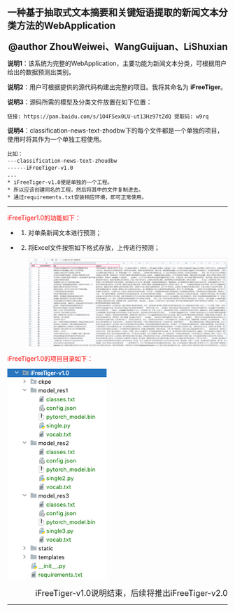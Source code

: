 ## 一种基于抽取式文本摘要和关键短语提取的新闻文本分类方法的WebApplication

<div align="right" style="font-size:1.5em; font-weight:bold;">@author ZhouWeiwei、WangGuijuan、LiShuxian</div>

**说明1**：该系统为完整的WebApplication，主要功能为新闻文本分类，可根据用户给出的数据预测出类别。

**说明2**：用户可根据提供的源代码构建出完整的项目。我将其命名为 **iFreeTiger**。

**说明3**：源码所需的模型及分类文件放置在如下位置：

```
链接: https://pan.baidu.com/s/1O4FSex0LU-ut13Hz97tZdQ 提取码: w9rq 
```

**说明4**：classification-news-text-zhodbw下的每个文件都是一个单独的项目，使用时将其作为一个单独工程使用。

```
比如：
---classification-news-text-zhoudbw
------iFreeTiger-v1.0
...
* iFreeTiger-v1.0便是单独的一个工程。
* 所以应该创建同名的工程，然后将其中的文件复制进去。
* 通过requirements.txt安装相应环境，即可正常使用。
```

---

<div style="color:red">iFreeTiger1.0的功能如下：</div>

- 1. 对单条新闻文本进行预测；

- 2. 将Excel文件按照如下格式存放，上传进行预测；

     ![image-20210818205105344](readme/image-20210818205105344.png)

<div style="color:red">iFreeTiger1.0的项目目录如下：</div>

![image-20210818205735266](readme/image-20210818205735266.png)

<div align="right" style="font-size:1.3em">iFreeTiger-v1.0说明结束，后续将推出iFreeTiger-v2.0</div>

---

